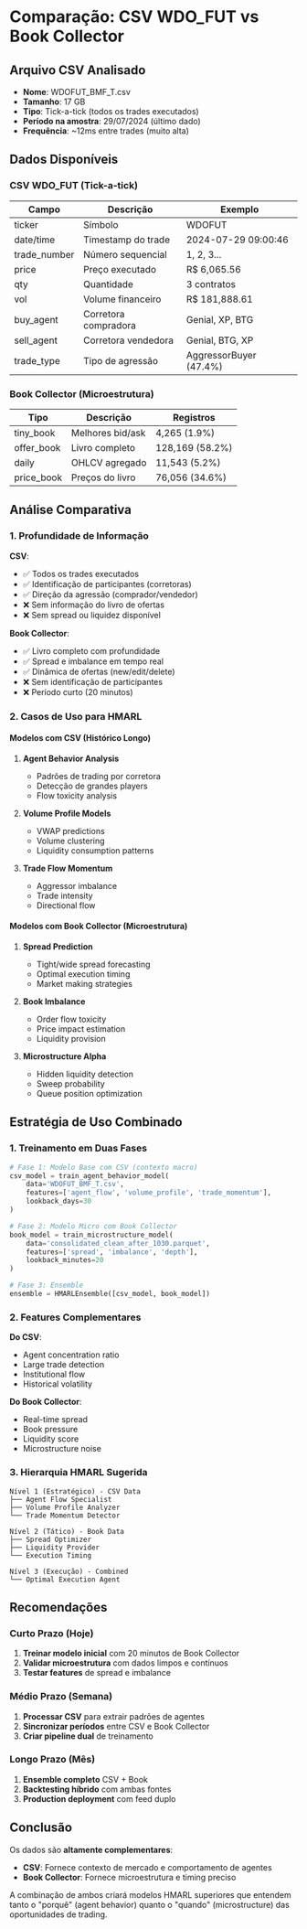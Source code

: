 # Comparação: CSV WDO_FUT vs Book Collector

## Arquivo CSV Analisado
- **Nome**: WDOFUT_BMF_T.csv
- **Tamanho**: 17 GB
- **Tipo**: Tick-a-tick (todos os trades executados)
- **Período na amostra**: 29/07/2024 (último dado)
- **Frequência**: ~12ms entre trades (muito alta)

## Dados Disponíveis

### CSV WDO_FUT (Tick-a-tick)

| Campo | Descrição | Exemplo |
|-------|-----------|---------|
| ticker | Símbolo | WDOFUT |
| date/time | Timestamp do trade | 2024-07-29 09:00:46 |
| trade_number | Número sequencial | 1, 2, 3... |
| price | Preço executado | R$ 6,065.56 |
| qty | Quantidade | 3 contratos |
| vol | Volume financeiro | R$ 181,888.61 |
| buy_agent | Corretora compradora | Genial, XP, BTG |
| sell_agent | Corretora vendedora | Genial, BTG, XP |
| trade_type | Tipo de agressão | AggressorBuyer (47.4%) |

### Book Collector (Microestrutura)

| Tipo | Descrição | Registros |
|------|-----------|-----------|
| tiny_book | Melhores bid/ask | 4,265 (1.9%) |
| offer_book | Livro completo | 128,169 (58.2%) |
| daily | OHLCV agregado | 11,543 (5.2%) |
| price_book | Preços do livro | 76,056 (34.6%) |

## Análise Comparativa

### 1. Profundidade de Informação

**CSV**: 
- ✅ Todos os trades executados
- ✅ Identificação de participantes (corretoras)
- ✅ Direção da agressão (comprador/vendedor)
- ❌ Sem informação do livro de ofertas
- ❌ Sem spread ou liquidez disponível

**Book Collector**:
- ✅ Livro completo com profundidade
- ✅ Spread e imbalance em tempo real
- ✅ Dinâmica de ofertas (new/edit/delete)
- ❌ Sem identificação de participantes
- ❌ Período curto (20 minutos)

### 2. Casos de Uso para HMARL

#### Modelos com CSV (Histórico Longo)
1. **Agent Behavior Analysis**
   - Padrões de trading por corretora
   - Detecção de grandes players
   - Flow toxicity analysis

2. **Volume Profile Models**
   - VWAP predictions
   - Volume clustering
   - Liquidity consumption patterns

3. **Trade Flow Momentum**
   - Aggressor imbalance
   - Trade intensity
   - Directional flow

#### Modelos com Book Collector (Microestrutura)
1. **Spread Prediction**
   - Tight/wide spread forecasting
   - Optimal execution timing
   - Market making strategies

2. **Book Imbalance**
   - Order flow toxicity
   - Price impact estimation
   - Liquidity provision

3. **Microstructure Alpha**
   - Hidden liquidity detection
   - Sweep probability
   - Queue position optimization

## Estratégia de Uso Combinado

### 1. Treinamento em Duas Fases

```python
# Fase 1: Modelo Base com CSV (contexto macro)
csv_model = train_agent_behavior_model(
    data='WDOFUT_BMF_T.csv',
    features=['agent_flow', 'volume_profile', 'trade_momentum'],
    lookback_days=30
)

# Fase 2: Modelo Micro com Book Collector
book_model = train_microstructure_model(
    data='consolidated_clean_after_1030.parquet',
    features=['spread', 'imbalance', 'depth'],
    lookback_minutes=20
)

# Fase 3: Ensemble
ensemble = HMARLEnsemble([csv_model, book_model])
```

### 2. Features Complementares

**Do CSV**:
- Agent concentration ratio
- Large trade detection
- Institutional flow
- Historical volatility

**Do Book Collector**:
- Real-time spread
- Book pressure
- Liquidity score
- Microstructure noise

### 3. Hierarquia HMARL Sugerida

```
Nível 1 (Estratégico) - CSV Data
├── Agent Flow Specialist
├── Volume Profile Analyzer
└── Trade Momentum Detector

Nível 2 (Tático) - Book Data
├── Spread Optimizer
├── Liquidity Provider
└── Execution Timing

Nível 3 (Execução) - Combined
└── Optimal Execution Agent
```

## Recomendações

### Curto Prazo (Hoje)
1. **Treinar modelo inicial** com 20 minutos de Book Collector
2. **Validar microestrutura** com dados limpos e contínuos
3. **Testar features** de spread e imbalance

### Médio Prazo (Semana)
1. **Processar CSV** para extrair padrões de agentes
2. **Sincronizar períodos** entre CSV e Book Collector
3. **Criar pipeline dual** de treinamento

### Longo Prazo (Mês)
1. **Ensemble completo** CSV + Book
2. **Backtesting híbrido** com ambas fontes
3. **Production deployment** com feed duplo

## Conclusão

Os dados são **altamente complementares**:

- **CSV**: Fornece contexto de mercado e comportamento de agentes
- **Book Collector**: Fornece microestrutura e timing preciso

A combinação de ambos criará modelos HMARL superiores que entendem tanto o "porquê" (agent behavior) quanto o "quando" (microstructure) das oportunidades de trading.